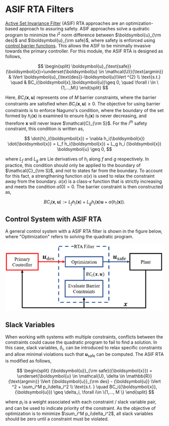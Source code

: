 # ASIF RTA Filters

[Active Set Invariance Filter](http://www.ames.caltech.edu/gurriet2018online.pdf) (ASIF) RTA approaches are an optimization-based approach to assuring safety. ASIF approaches solve a qudratic program to minimize the $l^2$ norm difference between $\boldsymbol{u}_{\rm des}$ and $\boldsymbol{u}_{\rm safe}$, where safety is enforced using [control barrier functions](https://arxiv.org/pdf/1903.11199.pdf). This allows the ASIF to be minimally invasive towards the primary controller. For this module, the ASIF RTA is designed as follows,

$$
\begin{split}
\boldsymbol{u}_{\text{safe}}(\boldsymbol{x})=\underset{\boldsymbol{u} \in \mathcal{U}}{\text{argmin}} & \Vert \boldsymbol{u}_{\text{des}}-\boldsymbol{u}\Vert ^{2} \\
\text{s.t.} \quad & BC_i(\boldsymbol{x},\boldsymbol{u})\geq 0, \quad \forall i \in \{1,...,M\}
\end{split}
$$

Here, $BC_i(\boldsymbol{x},\boldsymbol{u})$ represents one of $M$ barrier constraints, where the barrier constraints are satisfied when $BC_i(\boldsymbol{x},\boldsymbol{u}) \geq 0$. The objective for using barrier constraints is to enforce Nagumo's condition, where the boundary of the set formed by $h_i(\boldsymbol{x})$ is examined to ensure $\dot{h}_i(\boldsymbol{x})$ is never decreasing, and therefore $\boldsymbol{x}$ will never leave $\mathcal{C}_{\rm S}$. For the $i^{th}$ safety constraint, this condition is written as,

$$
    \dot{h}_i(\boldsymbol{x}) = \nabla h_i(\boldsymbol{x}) \dot{\boldsymbol{x}} = L_f h_i(\boldsymbol{x}) + L_g h_i (\boldsymbol{x}) \boldsymbol{u} \geq 0,
$$

where $L_f$ and $L_g$ are Lie derivatives of $h_i$ along $f$ and $g$ respectively. In practice, this condition should only  be applied to the boundary of $\mathcal{C}_{\rm S}$, and not to states far from the boundary. To account for this fact, a strengthening function $\alpha(x)$ is used to relax the constraint away from the boundary. $\alpha(x)$ is a class-$\kappa$ function that is strictly increasing and meets the condition $\alpha(0)=0$. The barrier constraint is then constructed as,

$$
    BC_i(\boldsymbol{x},\boldsymbol{u}) := L_f h_i(\boldsymbol{x}) + L_g h_i (\boldsymbol{x}) \boldsymbol{u} + \alpha(h_i(\boldsymbol{x})).
$$

## Control System with ASIF RTA

A general control system with a ASIF RTA filter is shown in the figure below, where "Optimization" refers to solving the quadratic program.

![RTA Filter](figures/Optimization.PNG)

## Slack Variables

When working with systems with multiple constraints, conflicts between the constraints could cause the quadratic program to fail to find a solution. In this case, slack variables, $\delta_i$, can be introduced to relax specific constraints and allow minimal violations such that $\boldsymbol{u}_{\text{safe}}$ can be computed. The ASIF RTA is modified as follows,

$$
    \begin{split}
    {\boldsymbol{u}}_{\rm safe}({\boldsymbol{x}}) = \underset{\boldsymbol{u} \in \mathcal{U}, \delta \in \mathbb{R}}{\text{argmin}} \Vert {\boldsymbol{u}}_{\rm des} - {\boldsymbol{u}} \Vert ^2 + \sum_i^M p_i\delta_i^2 \\
    \text{s.t. } \quad BC_i({\boldsymbol{x}}, {\boldsymbol{u}}) \geq \delta_i, \forall i\in \{1,..., M \}
    \end{split}
$$

where $p_i$ is a weight associated with each constraint / slack variable pair, and can be used to indicate priority of the constraint. As the objective of optimization is to minimize $\sum_i^M p_i\delta_i^2$, all slack variables should be zero until a constraint must be violated.
